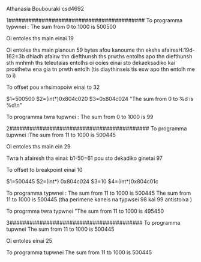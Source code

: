 Athanasia Boubouraki csd4692

1#########################################
To programma typwnei : The sum from 0 to 1000 is 500500

Oi entoles ths main einai 19

Oi entoles ths main pianoun 59 bytes afou kanoume thn ekshs afairesH:19d-162=3b dhladh afairw thn diefthunsh ths prwths entolhs apo thn diefthunsh sth mnhmh ths teleutaias entolhs oi ooies einai sto dekaeksadiko kai prosthetw ena gia tn prwth entolh (tis diaythinseis tis exw apo thn entolh me to i) 

To offset pou xrhsimopoiw einai to 32

$1=500500
$2=(int*)0x804c020
$3=0x804c024 "The sum from 0 to %d is %d\n"

To programma twra tupwnei : The sum from 0 to 1000 is 99

2##########################################
To programma tupwnei :The sum from 11 to 1000 is 500445

Oi entoles ths main ein 29

Twra h afairesh tha einai: b1-50=61 pou sto dekadiko ginetai 97

To offset to breakpoint einai 10 

$1=500445
$2=(int*) 0x804c024 <Sum>
$3=10
$4=(int*)0x804c01c <n>

To programma typwnei :  The sum from 11 to 1000 is 500445
			The sum from 11 to 1000 is 500445 (tha perimene kaneis na typwsei 98 kai 99 antistoixa )

To progrmma twra typwnei "The sum from 11 to 1000 is 495450

3########################################
To programma tupwnei The sum from 11 to 1000 is 500445

Oi entoles einai 25

To programma tupwnei The sum from 11 to 1000 is 500445

